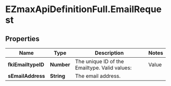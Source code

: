 # EZmaxApiDefinitionFull.EmailRequest

## Properties

Name | Type | Description | Notes
------------ | ------------- | ------------- | -------------
**fkiEmailtypeID** | **Number** | The unique ID of the Emailtype.  Valid values:  |Value|Description| |-|-| |1|Office| |2|Home| | 
**sEmailAddress** | **String** | The email address. | 


